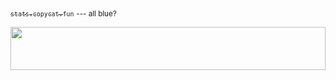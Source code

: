 [<sub>`stats.copycat.fun`</sub>](https://stats.copycat.fun) <sub>--- all blue?</sub>

<a href="https://stats.copycat.fun"><img src="https://stats.copycat.fun/bucket-timeline.svg?b=1d4ed8" style="width:100%;height:69px;"></a>
